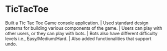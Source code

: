 # TicTacToe
Built a Tic Tac Toe Game console application. | Used standard design patterns for building various components of the game.
| Users can play with other users, or they can play with bots.
| Bots also have different difficulty levels i.e., Easy/Medium/Hard.
| Also added functionalities that support undo.
